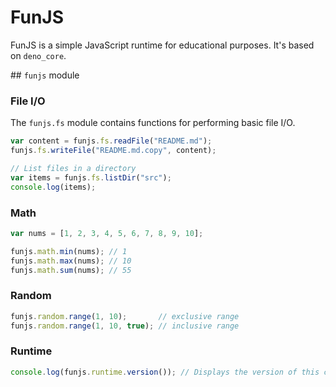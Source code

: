 # FunJS
FunJS is a simple JavaScript runtime for educational purposes. It's based on `deno_core`.

## `funjs` module

### File I/O
The `funjs.fs` module contains functions for performing basic file I/O.
```js
var content = funjs.fs.readFile("README.md");
funjs.fs.writeFile("README.md.copy", content);

// List files in a directory
var items = funjs.fs.listDir("src");
console.log(items);
```

### Math
```js
var nums = [1, 2, 3, 4, 5, 6, 7, 8, 9, 10];

funjs.math.min(nums); // 1
funjs.math.max(nums); // 10
funjs.math.sum(nums); // 55
```

### Random
```js
funjs.random.range(1, 10);       // exclusive range
funjs.random.range(1, 10, true); // inclusive range
```

### Runtime
```js
console.log(funjs.runtime.version()); // Displays the version of this crate
```